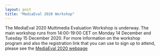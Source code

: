 ```yaml
---
layout: post
title: "MediaEval 2020 Workshop"
---
```


The MediaEval 2020 Multimedia Evaluation Workshop is underway. The main workshop runs from 14:00-19:00 CET on Monday 14 December and Tuesday 15 December 2020. For more information on the workshop program and also the registration link that you can use to sign up to attend, please see the [MediaEval 2020 webpage](https://multimediaeval.github.io/editions/2020)
